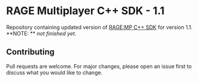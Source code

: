 # RAGE Multiplayer C++ SDK - 1.1
Repository containing updated version of [RAGE:MP C++ SDK](https://github.com/ragemultiplayer/ragemp-cppsdk) for version 1.1.
**NOTE: ** *not finished yet.*

## Contributing
Pull requests are welcome. For major changes, please open an issue first to discuss what you would like to change.
